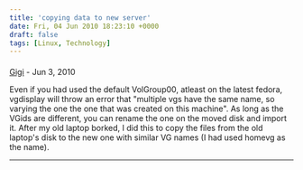 ```yaml
---
title: 'copying data to new server'
date: Fri, 04 Jun 2010 18:23:10 +0000
draft: false
tags: [Linux, Technology]
---
```



#### 
[Gigi]( "sgireeshmail@gmail.com") - <time datetime="2010-06-09 22:10:40">Jun 3, 2010</time>

Even if you had used the default VolGroup00, atleast on the latest fedora, vgdisplay will throw an error that "multiple vgs have the same name, so varying the one the one that was created on this machine". As long as the VGids are different, you can rename the one on the moved disk and import it. After my old laptop borked, I did this to copy the files from the old laptop's disk to the new one with similar VG names (I had used homevg as the name).
<hr />
